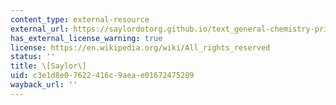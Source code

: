 ```yaml
---
content_type: external-resource
external_url: https://saylordotorg.github.io/text_general-chemistry-principles-patterns-and-applications-v1.0/s12-06-exceptions-to-the-octet-rule.html
has_external_license_warning: true
license: https://en.wikipedia.org/wiki/All_rights_reserved
status: ''
title: \[Saylor\]
uid: c3e1d8e0-7622-416c-9aea-e01672475289
wayback_url: ''
---
```

